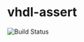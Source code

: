 # vhdl-assert

![Build Status](https://travis-ci.org/cyber-dojo-languages/vhdl-assert.svg?branch=master)

